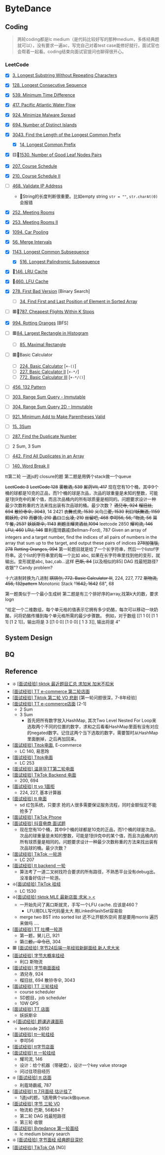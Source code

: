 # ByteDance

## Coding
> 两轮coding都是lc medium（是代码比较好写的那种medium，多练经典题就可以），没有要求一遍ac，写完自己对着test case能修好就行，面试官也会帮着一起看。coding结束向面试官提问也聊得很开心。
> 
>


### LeetCode
- [x] [3. Longest Substring Without Repeating Characters](https://leetcode.com/problems/longest-substring-without-repeating-characters/)
- [x] [128. Longest Consecutive Sequence](https://leetcode.com/problems/longest-consecutive-sequence/)
- [x] [539. Minimum Time Difference](https://leetcode.com/problems/minimum-time-difference/description/)
- [x] [417. Pacific Atlantic Water Flow](https://leetcode.com/problems/pacific-atlantic-water-flow/)
- [x] [924. Minimize Malware Spread](https://leetcode.com/problems/minimize-malware-spread/)
- [x] [694. Number of Distinct Islands](https://leetcode.com/problems/number-of-distinct-islands/)
- [x] [3043. Find the Length of the Longest Common Prefix](https://leetcode.com/problems/find-the-length-of-the-longest-common-prefix/description/)
  - [x] [14. Longest Common Prefix](https://leetcode.com/problems/longest-common-prefix/)
- [x] 🟨🌟[1530. Number of Good Leaf Nodes Pairs](https://leetcode.com/problems/number-of-good-leaf-nodes-pairs/)
- [x] [207. Course Schedule](https://leetcode.com/problems/course-schedule/)
- [x] [210. Course Schedule II](https://leetcode.com/problems/course-schedule-ii/)
- [ ] [468. Validate IP Address](https://leetcode.com/problems/validate-ip-address/description/)
  - 🔴String的长度判断很重要。比如empty string `str = ""`, `str.charAt(0)` 会报错
- [x] [252. Meeting Rooms](https://leetcode.com/problems/meeting-rooms/)
- [x] [253. Meeting Rooms II](https://leetcode.com/problems/meeting-rooms-ii/)
- [x] [1094. Car Pooling](https://leetcode.com/problems/car-pooling/)
- [x] [56. Merge Intervals](https://leetcode.com/problems/merge-intervals/)
- [x] [1143. Longest Common Subsequence](https://leetcode.com/problems/longest-common-subsequence/)
  - [x] [516. Longest Palindromic Subsequence](https://leetcode.com/problems/longest-palindromic-subsequence/)
- [x] 🌟[146. LRU Cache](https://leetcode.com/problems/lru-cache/)
- [x] 🌟[460. LFU Cache](https://leetcode.com/problems/lfu-cache/)
- [x] [278. First Bad Version](https://leetcode.com/problems/first-bad-version/) [Binary Search]
  - [ ] [34. Find First and Last Position of Element in Sorted Array](https://leetcode.com/problems/find-first-and-last-position-of-element-in-sorted-array/)
- [ ] 🟥🌟[787. Cheapest Flights Within K Stops](https://leetcode.com/problems/cheapest-flights-within-k-stops/)
- [x] [994. Rotting Oranges](https://leetcode.com/problems/rotting-oranges/) [BFS]
- [ ] 🟥[84. Largest Rectangle in Histogram](https://leetcode.com/problems/largest-rectangle-in-histogram/)
  - [ ] [85. Maximal Rectangle](https://leetcode.com/problems/maximal-rectangle/)
- [ ] 🟥🌟Basic Calculator
  - [ ] [224. Basic Calculator](https://leetcode.com/problems/basic-calculator/) [`+-()`]
  - [ ] [227. Basic Calculator II](https://leetcode.com/problems/basic-calculator-ii/) [`+-*/`]
  - [ ] [772. Basic Calculator III](https://leetcode.com/problems/basic-calculator-iii/) [`+-*/()`]
- [ ] [456. 132 Pattern](https://leetcode.com/problems/132-pattern/)
- [ ] [303. Range Sum Query - Immutable](https://leetcode.com/problems/range-sum-query-immutable/)
- [ ] [304. Range Sum Query 2D - Immutable](https://leetcode.com/problems/range-sum-query-2d-immutable/)
- [ ] [921. Minimum Add to Make Parentheses Valid](https://leetcode.com/problems/minimum-add-to-make-parentheses-valid/description/)
- [ ] [15. 3Sum](https://leetcode.com/problems/3sum/)



- [ ] [287. Find the Duplicate Number](https://leetcode.com/problems/find-the-duplicate-number/)
- [ ] 2 Sum, 3 Sum
- [ ] [442. Find All Duplicates in an Array](https://leetcode.com/problems/find-all-duplicates-in-an-array/)
- [ ] [140. Word Break II](https://leetcode.com/problems/word-break-ii/)




tt第二轮 一道js的  closure的题
第二题是用俩个stack做一个queue



~~LeetCode 3~~
~~LeetCode 128~~
~~雾散酒, 539~~
~~厮药Ⅶ, 417~~
现在您有10个桶，其中9个桶的球都是10克的正品，而1个桶的球是次品，次品的球重量是未知的整数，可能是1到9克中的某个值，而且次品桶内的所有球质量是相同的。问题要求设计一种最少次数称重的方法来找出装有次品球的桶。最少次数？
~~酒兒寺, 924~~
~~榴旧丝, 694~~
~~散铃寺伞, 3043~~, 14
2421
~~衣舞弎灵, 1530~~
~~义乌三菱, 1530~~
~~利口1妖舞酒, 1159~~
~~餌妖玲, 210~~
~~而要领, 210~~
~~蠡口二幺凌, 210~~
~~丝留吧, 468~~
~~李叩56, 56, "物流, 56~~
~~耳午餐, 253?~~
~~妖妖斯伞, 1143~~
~~刷题王耀灵酒丝,1094~~
leetcode 2850
~~耀司流, 146~~
~~LFU, 460~~
~~LRU, 146~~
🟥利蔻琦霸戚(Bellman-Ford), 787
Given an array of integers and a target number, find the indices of all pairs of numbers in the array that sum up to the target, and output these pairs of indices
~~278加强版, 278~~
~~Rotting Oranges, 994~~
第一轮题目就是给了一个长字符串，然后一个listof字符串。这个list的字符串里的每一个比如 abc, 如果在长字符串里找到他的变形，就输出。变形就是abc, bac,cab...这样
~~巴斯, 84~~ [以及相似的85]
DAG 找最短路径?
收银"?
Candy problem?

十六进制转换为八进制
~~琪琪尔, 772. Basic Calculator III~~, 224, 227, 772
~~斯物流, 456, 132pattern~~ Monotonic Stack
~~"1642, 1642~~
68", 68


第一题类似于一个最小生成树
第二题是有三个排好序的array,找第k大的数，要求logn



"给定一个二维数组，每个单元格的值表示它拥有多少奶酪，每次可以移动一块奶酪，问将奶酪传播到每个单元格所需的最少步骤数。
例如，对于数组 [[1 1 0] [1 1 1] [1 2 1]]，输出将是 3
[[1 0 0] [1 0 0] [ 1 3 3]], 输出将是 4"


## System Design


## BQ



## Reference
* ❇️ [[面试经验] tiktok 最近题目汇总 求加米 加米不扣米](https://www.1point3acres.com/bbs/thread-1088921-1-1.html)
* [[面试经验] TT e-commerce 第二轮店面](https://www.1point3acres.com/bbs/thread-1094079-1-1.html)
* [[面试经验] Tiktok 第二轮 VO 悲剧](https://www.1point3acres.com/bbs/thread-1092186-1-1.html) [第一轮问题很深，7-8年经验]
* [[面试经验] TT e-commerce店面](https://www.1point3acres.com/bbs/thread-1091065-1-1.html) [2-1]
  * 2 Sum
  * 3 Sum
    * 首先把所有数字放入HashMap, 其次Two Level Nested For Loop来选取两个不同的位置的数字，求和之后看看HashMap里面有没有对应的negated数字。记住这两个当下选取的数字，需要暂时从HashMap里面删掉，之后再加回来。
* [[面试经验] Titok电面](https://www.1point3acres.com/bbs/thread-1090931-1-1.html), E-commerce
  * LC 140, 易思玲
* [[面试经验] Titok电面](https://www.1point3acres.com/bbs/thread-1089760-1-1.html)
  * LC 253
* [[面试经验] 温哥华TT第二轮电面](https://www.1point3acres.com/bbs/thread-1088507-1-1.html)
* [[面试经验] TikTok Backend 电面](https://www.1point3acres.com/bbs/thread-1088062-1-1.html)
  * 200, 694
* [[面试经验] tt vo 1面拒](https://www.1point3acres.com/bbs/thread-1087473-1-1.html)
  * 224, 227, 基本计算器
* [[面试经验] tt 电面](https://www.1point3acres.com/bbs/thread-1086099-1-1.html)
  * sd 红包系统，只要求 抢的人很多需要保证服务流程，同时金额恒定不能抢多了
* [[面试经验] TikTok Phone](https://www.1point3acres.com/bbs/thread-1085960-1-1.html)
* [[面试经验] 抖音电商 面试题](https://www.1point3acres.com/bbs/thread-1083924-1-1.html)
  * 现在您有10个桶，其中9个桶的球都是10克的正品，而1个桶的球是次品，次品的球重量是未知的整数，可能是1到9克中的某个值，而且次品桶内的所有球质量是相同的。问题要求设计一种最少次数称重的方法来找出装有次品球的桶。最少次数？
* [[面试经验] TikTok 一轮游](https://www.1point3acres.com/bbs/thread-1083209-1-1.html)
  * LC 207
* [[面试经验] tt backend 一轮](https://www.1point3acres.com/bbs/thread-1083192-1-1.html)
  * 算法考了一道二叉树找符合要求的所有路径，不熟悉平台没有debug出。没准备好估计一轮游。
* ❇️[[面试经验] TikTok 挂经](https://www.1point3acres.com/bbs/thread-1083100-1-1.html)
  * LC 1530
* ❇️[[面试经验] tiktok MLE 最新店面 求米 > <](https://www.1point3acres.com/bbs/thread-1082927-1-1.html)
  * 一开始先问了离口斯就灵，手写一个LFU cache. 应该是460？
    * LFU用DLL写代码量太大 用LinkedHashSet容易些
  * merge two BST into sorted list 还不让开额外空间
    那是要用morris 遍历来做吗  ....
* [[面试经验] TT 吐槽一轮游](https://www.1point3acres.com/bbs/thread-1081981-1-1.html)
  * 第一题，舅儿已, 921
  * ~~第二题，伞令已~~, 304
* 🟥 [[面试经验] 字节24后端一年经验新鲜面经 新人求大米](https://www.1point3acres.com/bbs/thread-1081884-1-1.html)
* [[面试经验] 字节大概率挂经](https://www.1point3acres.com/bbs/thread-1081403-1-1.html)
  * 利口 斯物流
* [[面试经验] 字节电面面经](https://www.1point3acres.com/bbs/thread-1080884-1-1.html)
  * 酒兒寺, 924
  * 榴旧丝, 694
    散铃寺伞, 3043
* [[面试经验] TT 三轮挂经](https://www.1point3acres.com/bbs/thread-1080076-1-1.html)
  * course scheduler
  * SD题目，job scheduler
  * 10W QPS
* [[面试经验] TT 店面](https://www.1point3acres.com/bbs/thread-1080056-1-1.html)
  * 妖妖斯伞
* ❇️[[面试经验] 题课逃课面筋](https://www.1point3acres.com/bbs/thread-1078737-1-1.html)
  * leetcode 2850
* [[面试经验] tt一轮挂经](https://www.1point3acres.com/bbs/thread-1078309-1-1.html)
  * 李叩56
* [[面试经验] tt字节店面](https://www.1point3acres.com/bbs/thread-1078257-1-1.html)
* [[面试经验] tt 一轮挂经](https://www.1point3acres.com/bbs/thread-1078014-1-1.html)
  * 耀司流, 146
  * 设计：给个机器（带硬盘），设计一个key value storage
  * 问过往项目经历
* ❇️ [[面试经验] tt 店面](https://www.1point3acres.com/bbs/thread-1077766-1-1.html)
  * 利蔻琦霸戚, 787
* [[面试经验] tt 7月面经 估计挂了](https://www.1point3acres.com/bbs/thread-1077719-1-1.html)
  * 1道js的题，1道用俩个stack做queue.
* [[面试经验] 字节 三轮 VO](https://www.1point3acres.com/bbs/thread-1074473-1-1.html)
  * 物流和 巴斯, 56和84？
  * 第二轮 DAG 找最短路径
  * 第三轮 收银
* [[面试经验] Bytedance 第一轮面经](https://www.1point3acres.com/bbs/thread-1074202-1-1.html)
  *  lc medium binary search
* ❇️ [[面试经验] 字节面经 经典题目深挖](https://www.1point3acres.com/bbs/thread-1074169-1-1.html)
* [[面试经验] TikTok OA](https://www.1point3acres.com/bbs/thread-1095971-1-1.html) [NG]